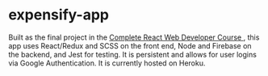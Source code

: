 # expensify-app

Built as the final project in the [Complete React Web Developer Course ](https://www.udemy.com/react-2nd-edition/), this app uses React/Redux and SCSS on the front end, Node and Firebase on the backend, and Jest for testing. It is persistent and allows for user logins via Google Authentication. It is currently hosted on Heroku. 
